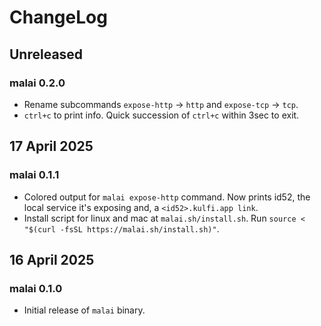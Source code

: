 # ChangeLog

## Unreleased

### malai 0.2.0

- Rename subcommands `expose-http` -> `http` and `expose-tcp` -> `tcp`.
- `ctrl+c` to print info. Quick succession of `ctrl+c` within 3sec to exit.

## 17 April 2025

### malai 0.1.1

- Colored output for `malai expose-http` command. Now prints id52, the local service it's exposing and, a `<id52>.kulfi.app link`.
- Install script for linux and mac at `malai.sh/install.sh`. Run `source < "$(curl -fsSL https://malai.sh/install.sh)"`.

## 16 April 2025

### malai 0.1.0

- Initial release of `malai` binary.
